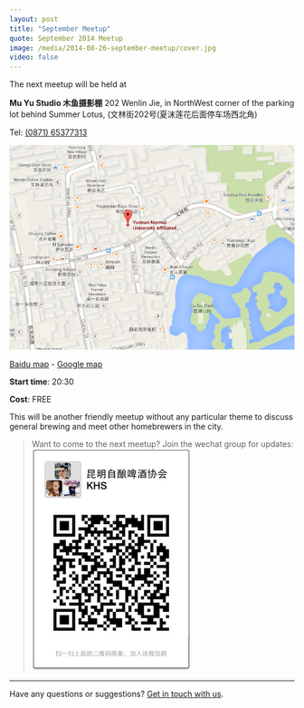 ```yaml
---
layout: post
title: "September Meetup"
quote: September 2014 Meetup
image: /media/2014-08-26-september-meetup/cover.jpg
video: false
---
```


The next meetup will be held at

**Mu Yu Studio 木鱼摄影棚**
202 Wenlin Jie, in NorthWest corner of the parking lot behind Summer Lotus, (文林街202号(夏沫莲花后面停车场西北角)

Tel: [(0871) 65377313](tel:087165377313)

!["Map to Mu Yu Studio"](/media/2014-08-26-september-meetup/map-english.png)

[Baidu map](http://j.map.baidu.com/54PRv) - [Google map](https://www.google.com/maps/place/Yunnan+Normal+University+Affiliated+Elementary+School+%EF%BC%88Wenlin+Street%EF%BC%89,+Wuhua,+Kunming,+Yunnan,+China,+650031/@25.0513201,102.7008532,17z/data=!4m2!3m1!1s0x36d083c4e3e50c55:0xcb5c76a563e6bab7?hl=en)

**Start time**: 20:30

**Cost**: FREE

This will be another friendly meetup without any particular theme to discuss general brewing and meet other homebrewers in the city.

> Want to come to the next meetup? Join the wechat group for updates:
![KHS Wechat Group QR Code](/media/qr-code.jpg)

-----
Have any questions or suggestions? [Get in touch with us](mailto:hello@kunmingbeer.org).